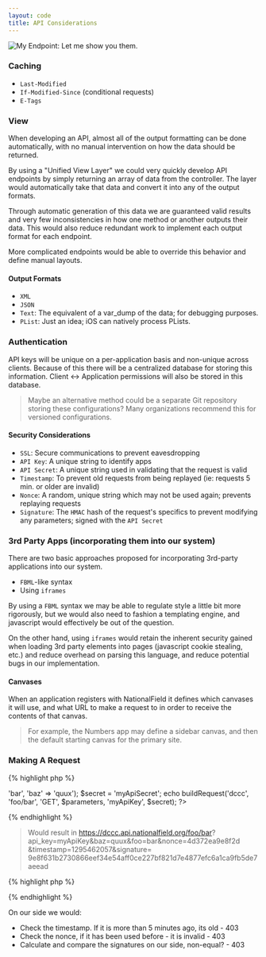 ```yaml
---
layout: code
title: API Considerations
---
```


<img src="http://hueniverse.com/wp-content/uploads/2007/12/My-Endpoints-300x267.png" alt="My Endpoint: Let me show you them." />

### Caching
- `Last-Modified`
- `If-Modified-Since` (conditional requests)
- `E-Tags`

### View
When developing an API, almost all of the output formatting can be done automatically, with no manual intervention on how the data should be returned.

By using a "Unified View Layer" we could very quickly develop API endpoints by simply returning an array of data from the controller. The layer would automatically take that data and convert it into any of the output formats. 

Through automatic generation of this data we are guaranteed valid results and very few inconsistencies in how one method or another outputs their data. This would also reduce redundant work to implement each output format for each endpoint.

More complicated endpoints would be able to override this behavior and define manual layouts.

#### Output Formats
- `XML`
- `JSON`
- `Text`: The equivalent of a var_dump of the data; for debugging purposes.
- `PList`: Just an idea; iOS can natively process PLists.

### Authentication
API keys will be unique on a per-application basis and non-unique across clients. Because of this there will be a centralized database for storing this information. Client <-> Application permissions will also be stored in this database.

> Maybe an alternative method could be a separate Git repository storing these configurations? Many organizations recommend this for versioned configurations.

#### Security Considerations
- `SSL`: Secure communications to prevent eavesdropping
- `API Key`: A unique string to identify apps
- `API Secret`: A unique string used in validating that the request is valid
- `Timestamp`: To prevent old requests from being replayed (ie: requests 5 min. or older are invalid)
- `Nonce`: A random, unique string which may not be used again; prevents replaying requests
- `Signature`: The `HMAC` hash of the request's specifics to prevent modifying any parameters; signed with the `API Secret`

### 3rd Party Apps (incorporating them into our system)
There are two basic approaches proposed for incorporating 3rd-party applications into our system.

- `FBML`-like syntax 
- Using `iframes`

By using a `FBML` syntax we may be able to regulate style a little bit more rigorously, but we would also need to fashion a templating engine, and javascript would effectively be out of the question.

On the other hand, using `iframes` would retain the inherent security gained when loading 3rd party elements into pages (javascript cookie stealing, etc.) and reduce overhead on parsing this language, and reduce potential bugs in our implementation.

#### Canvases
When an application registers with NationalField it defines which canvases it will use, and what URL to make a request to in order to receive the contents of that canvas.
> For example, the Numbers app may define a sidebar canvas, and then the default starting canvas for the primary site.

### Making A Request
{% highlight php %}
<?php
// Query the foo/bar method, just for example
$parameters = array('foo' => 'bar', 'baz' => 'quux');
$secret = 'myApiSecret';
echo  buildRequest('dccc', 'foo/bar', 'GET', $parameters, 'myApiKey',
$secret);

?>
{% endhighlight %}
> Would result in https://dccc.api.nationalfield.org/foo/bar?
> api_key=myApiKey&baz=quux&foo=bar&nonce=4d372ea9e8f2d
> &timestamp=1295462057&signature=
> 9e8f631b2730866eef34e54aff0ce227bf821d7e4877efc6a1ca9fb5de7aeead

{% highlight php %}
<?php
/**
 * Build the URL for a request to our API
 * @param string $client The client you want to access
 * @param string $endPoint The endpoint you want to query, ex: users/list
 * @param string $method The method of the request (GET/PUT/etc.)
 * @param array $parameters The parameters you want to pass
 * @param string $apiKey Your API key (provided by NF)
 * @param string $apiSecret Your secret API string for signing requests
 */
function buildRequest($client, $endPoint, $method, $parameters, $apiKey,
    $apiSecret) {
    
    // Add the required parameters by the API endpoint
    $parameters['timestamp']    = time();
    $parameters['api_key']      = $apiKey;
    $parameters['nonce']        = uniqid();
    
    // Sort the parameters alphabetically by key
    ksort($parameters);
    
    // Generate the signature using HMAC
    // (hash-based message authentication code)
    $signature_base = http_build_query($parameters)
                    . ':' . $method . ':' . $endPoint . ':' . $client;
    $signature = hash_hmac('sha256', $signature_base, $apiSecret);
    $parameters['signature'] = $signature;
    
    $query = http_build_query($parameters);
    
    $url = 'https://' . $client . 'api.nationalfield.org/'
        . $endPoint . '?' . $query;
    
    return $url;
}
?>
{% endhighlight %}

On our side we would:

- Check the timestamp. If it is more than 5 minutes ago, its old - 403
- Check the nonce, if it has been used before - it is invalid - 403
- Calculate and compare the signatures on our side, non-equal? - 403
